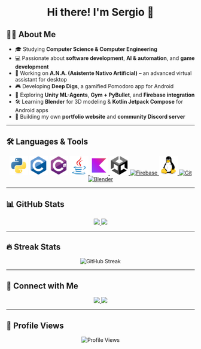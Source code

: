 <div align="center">
  <h1>Hi there! I'm Sergio 👋</h1>
</div>

## 👨‍💻 About Me
- 🎓 Studying **Computer Science & Computer Engineering**
- 💻 Passionate about **software development**, **AI & automation**, and **game development**
- 🤖 Working on **A.N.A. (Asistente Nativo Artificial)** – an advanced virtual assistant for desktop
- 🎮 Developing **Deep Digs**, a gamified Pomodoro app for Android
- 🚀 Exploring **Unity ML-Agents**, **Gym + PyBullet**, and **Firebase integration**
- 🛠️ Learning **Blender** for 3D modeling & **Kotlin Jetpack Compose** for Android apps
- 📂 Building my own **portfolio website** and **community Discord server**

---

## 🛠️ Languages & Tools
<p align="center">
  <a href="https://www.python.org/" target="_blank"><img src="https://raw.githubusercontent.com/devicons/devicon/master/icons/python/python-original.svg" alt="Python" width="50" height="50"/></a>
  <a href="https://www.cprogramming.com/" target="_blank"><img src="https://raw.githubusercontent.com/devicons/devicon/master/icons/c/c-original.svg" alt="C" width="50" height="50"/></a>
  <a href="https://docs.microsoft.com/en-us/dotnet/csharp/" target="_blank"><img src="https://raw.githubusercontent.com/devicons/devicon/master/icons/csharp/csharp-original.svg" alt="C#" width="50" height="50"/></a>
  <a href="https://www.java.com/" target="_blank"> <img src="https://raw.githubusercontent.com/devicons/devicon/master/icons/java/java-original.svg" alt="Java" width="50" height="50"/> </a>
  <a href="https://kotlinlang.org/" target="_blank"> <img src="https://raw.githubusercontent.com/devicons/devicon/master/icons/kotlin/kotlin-original.svg" alt="Kotlin" width="50" height="50"/> </a>
  <a href="https://unity.com/" target="_blank"> <img src="https://raw.githubusercontent.com/devicons/devicon/master/icons/unity/unity-original.svg" alt="Unity" width="50" height="50"/> </a>
  <a href="https://firebase.google.com/" target="_blank"> <img src="https://www.vectorlogo.zone/logos/firebase/firebase-icon.svg" alt="Firebase" width="50" height="50"/> </a>
  <a href="https://www.linux.org/" target="_blank"> <img src="https://raw.githubusercontent.com/devicons/devicon/master/icons/linux/linux-original.svg" alt="Linux" width="50" height="50"/> </a>
  <a href="https://git-scm.com/" target="_blank"> <img src="https://www.vectorlogo.zone/logos/git-scm/git-scm-icon.svg" alt="Git" width="50" height="50"/> </a>
  <a href="https://www.blender.org/" target="_blank"> <img src="https://upload.wikimedia.org/wikipedia/commons/0/0c/Blender_logo_no_text.svg" alt="Blender" width="50" height="50"/> </a>
</p>

---

## 📊 GitHub Stats
<p align="center">
  <a href="https://github.com/SrCapuchino">
    <img height="140em" src="https://github-readme-stats.vercel.app/api?username=SrCapuchino&show_icons=true&theme=algolia&include_all_commits=true&count_private=true"/>
    <img height="140em" src="https://github-readme-stats.vercel.app/api/top-langs/?username=SrCapuchino&layout=compact&langs_count=8&theme=algolia"/>
  </a>
</p>

---

## 🔥 Streak Stats
<p align="center">
  <img src="https://github-readme-streak-stats.herokuapp.com/?user=SrCapuchino&theme=algolia" alt="GitHub Streak" />
</p>

---

## 📢 Connect with Me
<p align="center">
  <a href="https://github.com/SrCapuchino" target="_blank"> <img src="https://img.shields.io/badge/GitHub-181717?style=for-the-badge&logo=github&logoColor=white"/> </a>
  <a href="https://discord.gg/gCw7RdCwKP" target="_blank"> <img src="https://img.shields.io/badge/Discord-5865F2?style=for-the-badge&logo=discord&logoColor=white"/> </a>
</p>

---

## 👀 Profile Views
<p align="center">
  <img src="https://komarev.com/ghpvc/?username=SrCapuchino&color=blue&style=flat-square" alt="Profile Views" />
</p>
